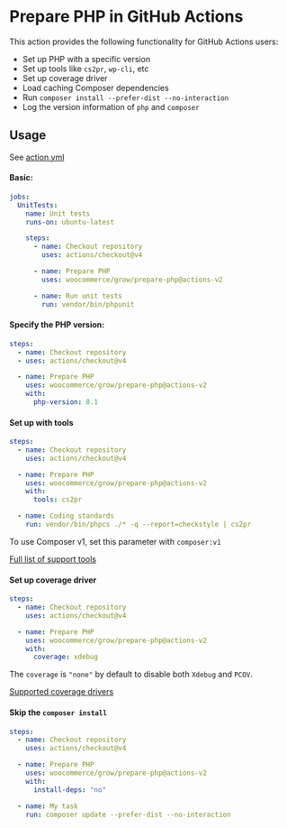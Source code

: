 # Prepare PHP in GitHub Actions

This action provides the following functionality for GitHub Actions users:

- Set up PHP with a specific version
- Set up tools like `cs2pr`, `wp-cli`, etc
- Set up coverage driver
- Load caching Composer dependencies
- Run `composer install --prefer-dist --no-interaction`
- Log the version information of `php` and `composer`

## Usage

See [action.yml](action.yml)

#### Basic:

```yaml
jobs:
  UnitTests:
    name: Unit tests
    runs-on: ubuntu-latest

    steps:
      - name: Checkout repository
        uses: actions/checkout@v4

      - name: Prepare PHP
        uses: woocommerce/grow/prepare-php@actions-v2

      - name: Run unit tests
        run: vendor/bin/phpunit
```

#### Specify the PHP version:

```yaml
steps:
  - name: Checkout repository
  - uses: actions/checkout@v4

  - name: Prepare PHP
    uses: woocommerce/grow/prepare-php@actions-v2
    with:
      php-version: 8.1
```

#### Set up with tools

```yaml
steps:
  - name: Checkout repository
    uses: actions/checkout@v4

  - name: Prepare PHP
    uses: woocommerce/grow/prepare-php@actions-v2
    with:
      tools: cs2pr

  - name: Coding standards
    run: vendor/bin/phpcs ./* -q --report=checkstyle | cs2pr
```

To use Composer v1, set this parameter with `composer:v1`

[Full list of support tools](https://github.com/shivammathur/setup-php/blob/v2/README.md#wrench-tools-support)

#### Set up coverage driver

```yaml
steps:
  - name: Checkout repository
    uses: actions/checkout@v4

  - name: Prepare PHP
    uses: woocommerce/grow/prepare-php@actions-v2
    with:
      coverage: xdebug
```

The `coverage` is `"none"` by default to disable both `Xdebug` and `PCOV`.

[Supported coverage drivers](https://github.com/shivammathur/setup-php/blob/v2/README.md#signal_strength-coverage-support)

#### Skip the `composer install`

```yaml
steps:
  - name: Checkout repository
    uses: actions/checkout@v4

  - name: Prepare PHP
    uses: woocommerce/grow/prepare-php@actions-v2
    with:
      install-deps: "no"

  - name: My task
    run: composer update --prefer-dist --no-interaction
```
